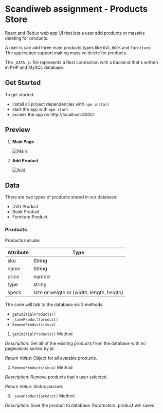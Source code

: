 # Scandiweb assignment -  Products Store

React and Redux web app UI that lets a user add products or massive deleting for products.

A user is can add three main products types like `DVD`, `BOOK` and  `Furniture`. The application support making massive delete for products.

The `_DATA.js` file represents a Rest connection with a backend that's written in PHP and MySQL database.

## Get Started

To get started:

* install all project dependencies with `npm install`
* start the app with `npm start`
* access the app on http://localhost:3000/

## Preview

1. **Main Page** 
   
   <img src="https://raw.githubusercontent.com/Mostafa-ashraf19/Scandiweb-Fullstack-Assignment/main/screenshots/mainpage.png" alt='Main'/>
      
2. **Add Product**

   <img src="https://raw.githubusercontent.com/Mostafa-ashraf19/Scandiweb-Fullstack-Assignment/main/screenshots/addproduct.png" alt='Add' /> 


## Data

There are two types of products stored in our database:

* DVD Product
* Book Product
* Furniture Product

### Products

Products include:

| Attribute    | Type             |
|-----------------|------------------|
| sku                | String           |
| name          | String           |
| price  | number           | 
| type | string |
| specs      | size or weigth or {width, length, heigth}         |

The code will talk to the database via 3 methods:

* `getInitialProducts()`
* `_saveProduct(product)`
* `RemoveProducts(skus)`

1) `getInitialProducts()` Method

*Description*: Get all of the existing products from the database with no paginations sorted by id.

*Return Value*: Object for all avaiable products.

2) `RemoveProducts(skus)` Method

*Description*: Remove products that's user selected.

*Return Value*: Status passed.

3) `_saveProduct(product)` Method

*Description*: Save the product to database.
*Parameters*:  product will saved
